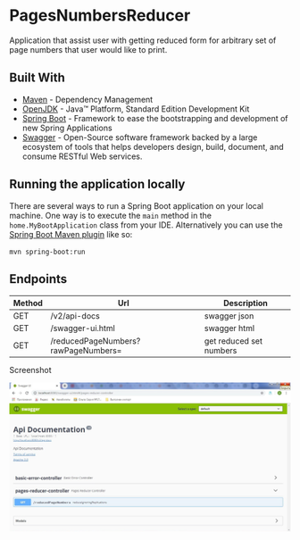 # PagesNumbersReducer
Application that assist user with getting reduced form for arbitrary set of page numbers that user would like to print.
## Built With
* 	[Maven](https://maven.apache.org/) - Dependency Management
* 	[OpenJDK](http://jdk.java.net/archive/) - Java™ Platform, Standard Edition Development Kit 
* 	[Spring Boot](https://spring.io/projects/spring-boot) - Framework to ease the bootstrapping and development of new Spring Applications
* 	[Swagger](https://swagger.io/) - Open-Source software framework backed by a large ecosystem of tools that helps developers design, build, document, and consume RESTful Web services.
## Running the application locally
There are several ways to run a Spring Boot application on your local machine. One way is to execute the `main` method in the `home.MyBootApplication` class from your IDE.
Alternatively you can use the [Spring Boot Maven plugin](https://docs.spring.io/spring-boot/docs/current/reference/html/build-tool-plugins-maven-plugin.html) like so:

```shell
mvn spring-boot:run
```
## Endpoints

|Method | 	Url		| 	Description |
|-------| ------- | ----------- |
|GET|/v2/api-docs| 	swagger json|
|GET|/swagger-ui.html| 	swagger html|
|GET|/reducedPageNumbers?rawPageNumbers=| 	get reduced set numbers|


Screenshot

![List APIs](img/list.jpg "List API")
